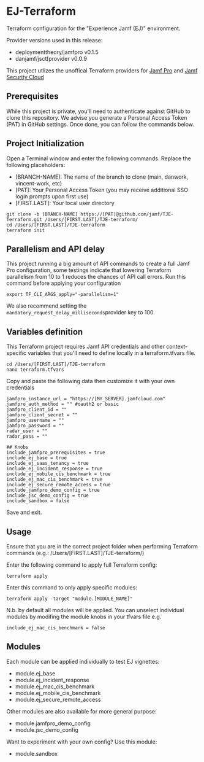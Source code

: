 # EJ-Terraform

Terraform configuration for the "Experience Jamf (EJ)" environment.

Provider versions used in this release:

- deploymenttheory/jamfpro v0.1.5
- danjamf/jsctfprovider v0.0.9

This project utlizes the unoffical Terraform providers for [Jamf Pro](https://registry.terraform.io/providers/deploymenttheory/jamfpro/latest) and [Jamf Security Cloud](https://registry.terraform.io/providers/danjamf/jsctfprovider/latest)

## Prerequisites

While this project is private, you'll need to authenticate against GitHub to clone this repository. We advise you generate a Personal Access Token (PAT) in GitHub settings. Once done, you can follow the commands below.

## Project Initialization

Open a Terminal window and enter the following commands. Replace the following placeholders:

- [BRANCH-NAME]: The name of the branch to clone (main, danwork, vincent-work, etc)
- [PAT]: Your Personal Access Token (you may receive additional SSO login prompts upon first use)
- [FIRST.LAST]: Your local user directory

```
git clone -b [BRANCH-NAME] https://[PAT]@github.com/jamf/TJE-Terraform.git /Users/[FIRST.LAST]/TJE-terraform/
cd /Users/[FIRST.LAST]/TJE-terraform
terraform init
```

## Parallelism and API delay

This project running a big amount of API commands to create a full Jamf Pro configuration, some testings indicate that lowering Terraform parallelism from 10 to 1 reduces the chances of API call errors. Run this command before applying your configuration

```
export TF_CLI_ARGS_apply="-parallelism=1"
```

We also recommend setting the `mandatory_request_delay_milliseconds`provider key to 100.

## Variables definition

This Terraform project requires Jamf API credentials and other context-specific variables that you'll need to define locally in a terraform.tfvars file.

```
cd /Users/[FIRST.LAST]/TJE-terraform
nano terraform.tfvars
```

Copy and paste the following data then customize it with your own credentials

```
jamfpro_instance_url = "https://[MY_SERVER].jamfcloud.com"
jamfpro_auth_method = "" #oauth2 or basic
jamfpro_client_id = ""
jamfpro_client_secret = ""
jamfpro_username = ""
jamfpro_password = ""
radar_user = ""
radar_pass = ""

## Knobs
include_jamfpro_prerequisites = true
include_ej_base = true
include_ej_saas_tenancy = true
include_ej_incident_response = true
include_ej_mobile_cis_benchmark = true
include_ej_mac_cis_benchmark = true
include_ej_secure_remote_access = true
include_jamfpro_demo_config = true
include_jsc_demo_config = true
include_sandbox = false
```

Save and exit.

## Usage

Ensure that you are in the correct project folder when performing Terraform commands (e.g.: /Users/[FIRST.LAST]/TJE-terraform/)

Enter the following command to apply full Terraform config:

```
terraform apply
```

Enter this command to only apply specific modules:

```
terraform apply -target "module.[MODULE_NAME]"
```

N.b. by default all modules will be applied. You can unselect individual modules by modifing the module knobs in your tfvars file e.g.

```
include_ej_mac_cis_benchmark = false
```

## Modules

Each module can be applied individually to test EJ vignettes:

- module.ej_base
- module.ej_incident_response
- module.ej_mac_cis_benchmark
- module.ej_mobile_cis_benchmark
- module.ej_secure_remote_access

Other modules are also available for more general purpose:

- module.jamfpro_demo_config
- module.jsc_demo_config

Want to experiment with your own config? Use this module:

- module.sandbox
